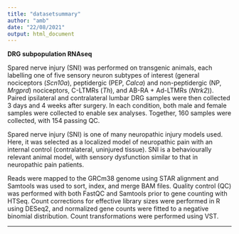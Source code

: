 ```yaml
---
title: "datasetsummary"
author: "amb"
date: "22/08/2021"
output: html_document
---
```


**DRG subpopulation RNAseq**

Spared nerve injury (SNI) was performed on transgenic animals, each labelling one of five sensory neuron subtypes of interest (general nociceptors (*Scn10a*), peptidergic (PEP, *Calca*) and non-peptidergic (NP, *Mrgprd*) nociceptors, C-LTMRs (*Th*), and AB-RA + Ad-LTMRs (*Ntrk2*)). Paired ipsilateral and contralateral lumbar DRG samples were then collected 3 days and 4 weeks after surgery. In each condition, both male and female samples were collected to enable sex analyses. Together, 160 samples were collected, with 154 passing QC.

Spared nerve injury (SNI) is one of many neuropathic injury models used. Here, it was selected as a localized model of neuropathic pain with an internal control (contralateral, uninjured tissue). SNI is a behaviourally relevant animal model, with sensory dysfunction similar to that in neuropathic pain patients. 

Reads were mapped to the GRCm38 genome using STAR alignment and Samtools was used to sort, index, and merge BAM files. Quality control (QC) was performed with both FastQC and Samtools prior to gene counting with HTSeq. Count corrections for effective library sizes were performed in R using DESeq2, and normalized gene counts were fitted to a negative binomial distribution. Count transformations were performed using VST.

---
